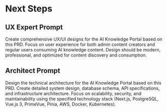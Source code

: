 # Next Steps

## UX Expert Prompt
Create comprehensive UX/UI designs for the AI Knowledge Portal based on this PRD. Focus on user experience for both admin content creators and regular users consuming AI knowledge content. Design should be modern, professional, and optimized for content discovery and consumption.

## Architect Prompt
Design the technical architecture for the AI Knowledge Portal based on this PRD. Create detailed system design, database schema, API specifications, and infrastructure architecture. Focus on scalability, security, and maintainability using the specified technology stack (Next.js, PostgreSQL, Vue.js 3, PrimeVue, Pinia, AWS, Docker, Kubernetes). 